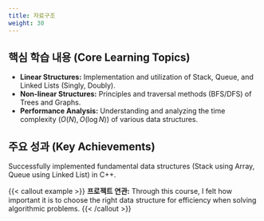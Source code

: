 ```yaml
---
title: 자료구조
weight: 30
---
```


## 핵심 학습 내용 (Core Learning Topics)

* **Linear Structures:** Implementation and utilization of Stack, Queue, and Linked Lists (Singly, Doubly).
* **Non-linear Structures:** Principles and traversal methods (BFS/DFS) of Trees and Graphs.
* **Performance Analysis:** Understanding and analyzing the time complexity ($O(N), O(\log N)$) of various data structures.

## 주요 성과 (Key Achievements)

Successfully implemented fundamental data structures (Stack using Array, Queue using Linked List) in C++.

{{< callout example >}}
**프로젝트 연관:** Through this course, I felt how important it is to choose the right data structure for efficiency when solving algorithmic problems.
{{< /callout >}}